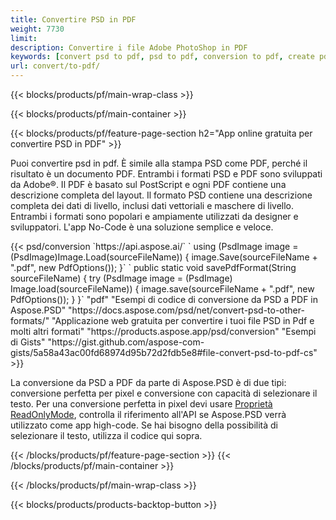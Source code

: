 ```yaml
---
title: Convertire PSD in PDF
weight: 7730
limit: 
description: Convertire i file Adobe PhotoShop in PDF
keywords: [convert psd to pdf, psd to pdf, conversion to pdf, create pdf from psd, print psd as pdf]
url: convert/to-pdf/
---
```


{{< blocks/products/pf/main-wrap-class >}}

{{< blocks/products/pf/main-container >}}

{{< blocks/products/pf/feature-page-section h2="App online gratuita per convertire PSD in PDF" >}}
<p>Puoi convertire psd in pdf. È simile alla stampa PSD come PDF, perché il risultato è un documento PDF. Entrambi i formati PSD e PDF sono sviluppati da Adobe®. Il PDF è basato sul PostScript e ogni PDF contiene una descrizione completa del layout. Il formato PSD contiene una descrizione completa dei dati di livello, inclusi dati vettoriali e maschere di livello. Entrambi i formati sono popolari e ampiamente utilizzati da designer e sviluppatori. L'app No-Code è una soluzione semplice e veloce.</p>
{{< psd/conversion `https://api.aspose.ai/` 
`    using (PsdImage image = (PsdImage)Image.Load(sourceFileName))
    {
        image.Save(sourceFileName + ".pdf", new PdfOptions());
    }` 
	`    public static void savePdfFormat(String sourceFileName) {
        try (PsdImage image = (PsdImage) Image.load(sourceFileName)) {
            image.save(sourceFileName + ".pdf", new PdfOptions());
        }
    }` 
	"pdf" 
"Esempi di codice di conversione da PSD a PDF in Aspose.PSD"  "https://docs.aspose.com/psd/net/convert-psd-to-other-formats/" 
"Applicazione web gratuita per convertire i tuoi file PSD in Pdf e molti altri formati" "https://products.aspose.app/psd/conversion" 
"Esempi di Gists" "https://gist.github.com/aspose-com-gists/5a58a43ac00fd68974d95b72d2fdb5e8#file-convert-psd-to-pdf-cs" >}}
<p>La conversione da PSD a PDF da parte di Aspose.PSD è di due tipi: conversione perfetta per pixel e conversione con capacità di selezionare il testo. Per una conversione perfetta in pixel devi usare <a href="https://reference.aspose.com/psd/net/aspose.psd.imageloadoptions/psdloadoptions/readonlymode/">Proprietà ReadOnlyMode</a>, controlla il riferimento all'API se Aspose.PSD verrà utilizzato come app high-code. Se hai bisogno della possibilità di selezionare il testo, utilizza il codice qui sopra.</p>
{{< /blocks/products/pf/feature-page-section >}}
{{< /blocks/products/pf/main-container >}}


{{< /blocks/products/pf/main-wrap-class >}}

{{< blocks/products/products-backtop-button >}}

